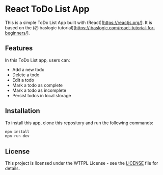 # React ToDo List App

This is a simple ToDo List App built with (React)[https://reactjs.org/]. It is based on the (@ibaslogic tutorial)[https://ibaslogic.com/react-tutorial-for-beginners/].

## Features

In this ToDo List app, users can:

- Add a new todo
- Delete a todo
- Edit a todo
- Mark a todo as complete
- Mark a todo as incomplete
- Persist todos in local storage

## Installation

To install this app, clone this repository and run the following commands:

```bash
npm install
npm run dev
```

## License

This project is licensed under the WTFPL License - see the [LICENSE](LICENSE) file for details.
